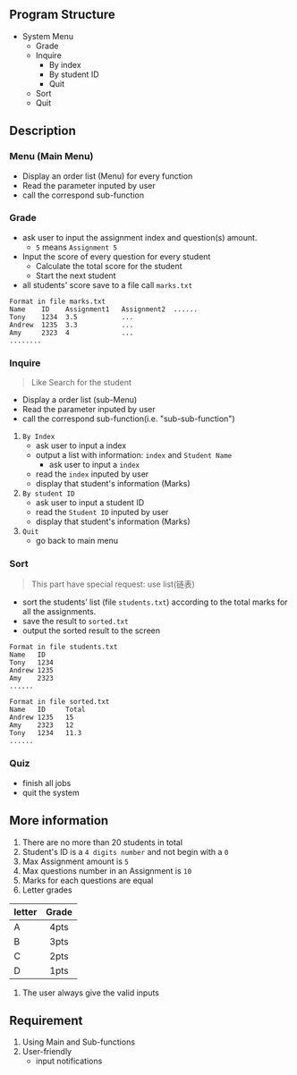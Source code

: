 ## Program Structure

- System Menu
  - Grade
  - Inquire
    - By index
    - By student ID
    - Quit
  - Sort
  - Quit

## Description

### Menu (Main Menu)

- Display an order list (Menu) for every function
- Read the parameter inputed by user
- call the correspond sub-function

### Grade

- ask user to input the assignment index and question(s) amount.
  - `5` means `Assignment 5`
- Input the score of every question for every student
  - Calculate the total score for the student
  - Start the next student
- all students' score save to a file call `marks.txt`

```
Format in file marks.txt
Name    ID    Assignment1   Assignment2  ......
Tony    1234  3.5           ...    
Andrew  1235  3.3           ...    
Amy     2323  4             ...     
........ 
```

### Inquire

> Like Search for the student

- Display a order list (sub-Menu)
- Read the parameter inputed by user
- call the correspond sub-function(i.e. "sub-sub-function")

1. `By Index`
   - ask user to input a index
   - output a list with information: `index` and `Student Name`
     - ask user to input a `index`
   - read the `index` inputed by user
   - display that student's information (Marks)
2. `By student ID`
   - ask user to input a student ID
   - read the `Student ID` inputed by user
   - display that student's information (Marks)
3. `Quit`
   - go back to main menu

### Sort

> This part have special request: use list(链表)

- sort the students’ list (file `students.txt`) according to the total marks for all the assignments.
- save the result to `sorted.txt`
- output the sorted result to the screen 

```
Format in file students.txt
Name   ID     
Tony   1234         
Andrew 1235     
Amy    2323
......
```

```
Format in file sorted.txt
Name   ID     Total     
Andrew 1235   15         
Amy    2323   12      
Tony   1234   11.3
......
```

### Quiz

- finish all jobs
- quit the system

## More information

1. There are no more than 20 students in total 
2. Student's ID is a `4 digits number` and not begin with a `0`
3. Max Assignment amount is `5`
4. Max questions number in an Assignment is `10`
5. Marks for each questions are equal
6. Letter grades

| letter | Grade |
| ------ | :---: |
| A      | 4pts  |
| B      | 3pts  |
| C      | 2pts  |
| D      | 1pts  |

1. The user always give the valid inputs

## Requirement

1. Using Main and Sub-functions
2. User-friendly
   - input notifications